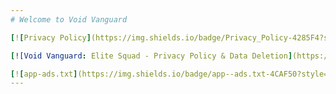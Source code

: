```yaml
---
# Welcome to Void Vanguard

[![Privacy Policy](https://img.shields.io/badge/Privacy_Policy-4285F4?style=for-the-badge&logoColor=white)](privacy-policy.html)

[![Void Vanguard: Elite Squad - Privacy Policy & Data Deletion](https://img.shields.io/badge/Void_Vanguard:_Elite_Squad-Privacy_Policy_&_Data_Deletion-FF0000?style=for-the-badge&logoColor=white)](void-vanguard-privacy.html)

[![app-ads.txt](https://img.shields.io/badge/app--ads.txt-4CAF50?style=for-the-badge&logoColor=white)](app-ads.txt)
---
```



